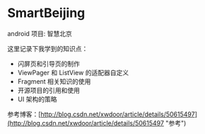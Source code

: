 # SmartBeijing
android 项目: 智慧北京

这里记录下我学到的知识点：

- 闪屏页和引导页的制作
- ViewPager 和 ListView 的适配器自定义
- Fragment 相关知识的使用
- 开源项目的引用和使用
- UI 架构的策略

参考博客：[http://blog.csdn.net/xwdoor/article/details/50615497](http://blog.csdn.net/xwdoor/article/details/50615497 "参考")